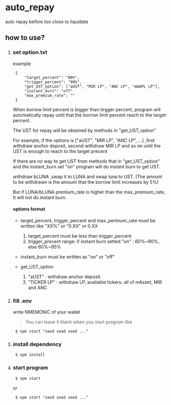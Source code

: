 # auto_repay

auto repay before too close to liquidate

## how to use?

1. ### set option.txt
    
    example
  
        {
            "target_percent": "80%", 
            "trigger_percent": "90%",
            "get_UST_option": ["aUST", "MIR LP", "ANC LP", "mAAPL LP"],
            "instant_burn": "off"
            "max_premium_rate": ""
        }
   
   When borrow limit percent is bigger than tirgger percent, program will automatically repay until that the borrow limit percent reach to the target percent.
   
   The UST for repay will be obtained by methods in "get_UST_option"
   
   For example, if the options is ["aUST", "MIR LP", "ANC LP", ...] ,first withdraw anchor deposit, second withdraw MIR LP and so on until the UST is enough to reach to the target precent
  
   If there are no way to get UST from methods that in "get_UST_option" and the instant_burn set "on" program will do instant burn to get UST. 
   
   withdraw bLUNA ,swap it to LUNA and swap luna to UST. (The amount to be withdrawn is the amount that the borrow limit increases by 5%)
   
   But if LUNA/bLUNA premium_rate is higher than the max_premium_rate, It will not do instant burn.
   
   #### options format
   
   * target_percent, trigger_percent and max_perimum_rate must be written like "XX%" or "0.XX" or 0.XX
       1. target_percent must be less than trigger_percent
       2. trigger_precent range: if instant burn setted "on" : 60%~90%, else 60%~95%
   
   * instant_burn must be written as "on" or "off"
   
   * get_UST_option
       1. "aUST" : withdraw anchor deposit
       2. "TICKER LP" : withdraw LP, avaliable tickers: all of mAsset, MIR and ANC
       
2. ### fill .env
    
    write NMEMONIC of your wallet
    > You can leave it blank when you start program like
        
        $ npm start "seed seed seed ..."
       
3. ### install dependency
    
        $ npm install
        
4. ### start program

        $ npm start
        
    or
        
        $ npm start "seed seed seed ..."
   
